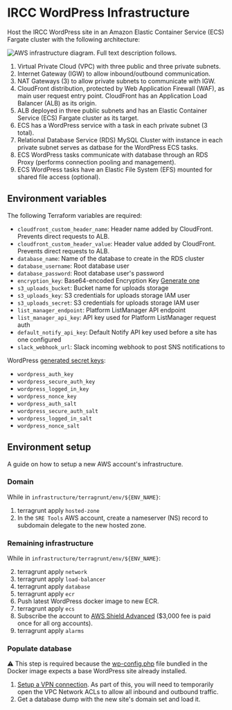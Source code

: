 # IRCC WordPress Infrastructure

Host the IRCC WordPress site in an Amazon Elastic Container Service (ECS) Fargate cluster with the following architecture:

![AWS infrastructure diagram.  Full text description follows.](docs/architecture-aws-wordpress-fargate.png)

1. Virtual Private Cloud (VPC) with three public and three private subnets.
1. Internet Gateway (IGW) to allow inbound/outbound communication.
1. NAT Gateways (3) to allow private subnets to communicate with IGW.
1. CloudFront distribution, protected by Web Application Firewall (WAF), as main user request entry point.  CloudFront has an Application Load Balancer (ALB) as its origin.
1. ALB deployed in three public subnets and has an Elastic Container Service (ECS) Fargate cluster as its target.
1. ECS has a WordPress service with a task in each private subnet (3 total).
1. Relational Database Service (RDS) MySQL Cluster with instance in each private subnet serves as datbase for the WordPress ECS tasks.  
1. ECS WordPress tasks communicate with database through an RDS Proxy (performs connection pooling and management).
1. ECS WordPress tasks have an Elastic File System (EFS) mounted for shared file access (optional).

## Environment variables

The following Terraform variables are required:
* `cloudfront_custom_header_name`: Header name added by CloudFront. Prevents direct requests to ALB.
* `cloudfront_custom_header_value`: Header value added by CloudFront.  Prevents direct requests to ALB.
* `database_name`: Name of the database to create in the RDS cluster
* `database_username`: Root database user
* `database_password`: Root database user's password
* `encryption_key`: Base64-encoded Encryption Key [Generate one](https://github.com/cds-snc/gc-articles#config)
* `s3_uploads_bucket`: Bucket name for uploads storage
* `s3_uploads_key`: S3 credentials for uploads storage IAM user
* `s3_uploads_secret`: S3 credentials for uploads storage IAM user
* `list_manager_endpoint`: Platform ListManager API endpoint
* `list_manager_api_key`: API key used for Platform ListManager request auth
* `default_notify_api_key`: Default Notify API key used before a site has one configured
* `slack_webhook_url`: Slack incoming webhook to post SNS notifications to

WordPress [generated secret keys](https://api.wordpress.org/secret-key/1.1/salt/):
* `wordpress_auth_key`
* `wordpress_secure_auth_key`
* `wordpress_logged_in_key`
* `wordpress_nonce_key`
* `wordpress_auth_salt`
* `wordpress_secure_auth_salt`
* `wordpress_logged_in_salt`
* `wordpress_nonce_salt`

## Environment setup

A guide on how to setup a new AWS account's infrastructure.

### Domain
While in `infrastructure/terragrunt/env/${ENV_NAME}`:

1. terragrunt apply `hosted-zone`
2. In the `SRE Tools` AWS account, create a nameserver (NS) record to subdomain delegate to the new hosted zone.  

### Remaining infrastructure
While in `infrastructure/terragrunt/env/${ENV_NAME}`:

2. terragrunt apply `network`
3. terragrunt apply `load-balancer`
4. terragrunt apply `database`
4. terragrunt apply `ecr`
5. Push latest WordPress docker image to new ECR.
6. terragrunt apply `ecs`
7. Subscribe the account to [AWS Shield Advanced](https://docs.aws.amazon.com/waf/latest/developerguide/enable-ddos-prem.html) ($3,000 fee is paid once for all org accounts).
8. terragrunt apply `alarms`

### Populate database
:warning: This step is required because the [wp-config.php](../wordpress/wp-config.php#L132) file bundled in the Docker image expects a base WordPress site already installed.
1. [Setup a VPN connection](https://docs.google.com/document/d/1uFZ2josUt9-3fbohwauR8n2ACzel5wNqHtEgN8xepvE/edit).  As part of this, you will need to temporarily open the VPC Network ACLs to allow all inbound and outbound traffic.
2. Get a database dump with the new site's domain set and load it.
